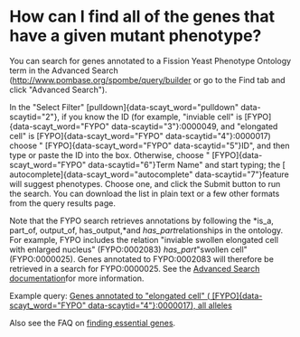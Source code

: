 # How can I find all of the genes that have a given mutant phenotype?
<!-- pombase_categories: Querying/Searching,Using Ontologies -->

You can search for genes annotated to a Fission Yeast Phenotype Ontology
term in the Advanced Search (http://www.pombase.org/spombe/query/builder
or go to the Find tab and click "Advanced Search").

In the "Select Filter" [pulldown]{data-scayt_word="pulldown"
data-scaytid="2"}, if you know the ID (for example, "inviable cell" is
[FYPO]{data-scayt_word="FYPO" data-scaytid="3"}:0000049, and "elongated
cell" is [FYPO]{data-scayt_word="FYPO" data-scaytid="4"}:0000017) choose
" [FYPO]{data-scayt_word="FYPO" data-scaytid="5"}ID", and then type or
paste the ID into the box. Otherwise, choose "
[FYPO]{data-scayt_word="FYPO" data-scaytid="6"}Term Name" and start
typing; the [ autocomplete]{data-scayt_word="autocomplete"
data-scaytid="7"}feature will suggest phenotypes. Choose one, and click
the Submit button to run the search. You can download the list in plain
text or a few other formats from the query results page.

Note that the FYPO search retrieves annotations by following the *is\_a,
part\_of, output\_of, has\_output,*and *has\_part*relationships in the
ontology. For example, FYPO includes the relation "inviable swollen
elongated cell with enlarged nucleus" (FYPO:0002083) *has\_part*"swollen
cell" (FYPO:0000025). Genes annotated to FYPO:0002083 will therefore be
retrieved in a search for FYPO:0000025. See the [Advanced Search
documentation](/documentation/advanced-search-documentation)for more
information.

Example query: [Genes annotated to "elongated cell" (
[FYPO]{data-scayt_word="FYPO" data-scaytid="4"}:0000017), all
alleles](/spombe/query/builder?filter=37&value=%5B%7B%22param%22:%7B%22filter_1%22:%7B%22filter%22:%2219%22,%22query_1%22:%22FYPO:0000017%22,%22query_2%22:%22all_alleles%22%7D%7D,%22filter_count%22:%221%22%7D%5D)

Also see the FAQ on [finding essential
genes](/faqs/can-i-get-list-essential-pombe-genes).

